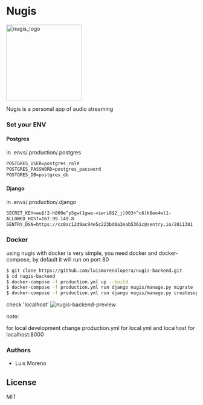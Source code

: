 # Nugis
<img src="https://image.ibb.co/n8C5De/image_1.png" alt="nugis_logo" width="200"/>

Nugis is a personal app of audio streaming

### Set your ENV
#### Postgres

in .envs/.production/.postgres

```txt
POSTGRES_USER=postgres_role
POSTGRES_PASSWORD=postgres_password
POSTGRES_DB=postgres_db
```

#### Django

in .envs/.production/.django

```txt
SECRET_KEY=wu$!2-h800e^p5gw(1gwe-=iwri8$2_j)903+^c6)k8eo4wl1-
ALLOWED_HOST=167.99.149.8
SENTRY_DSN=https://cc0ac12d9ac94e5c223bd0a3eab5361c@sentry.io/2011301
```

### Docker
using nugis with docker is very simple, you need docker and docker-compose, by default it will run on port 80

```sh
$ git clone https://github.com/luismorenolopera/nugis-backend.git
$ cd nugis-backend
$ docker-compose -f production.yml up --build
$ docker-compose -f production.yml run django nugis/manage.py migrate
$ docker-compose -f production.yml run django nugis/manage.py createsuperuser
```

check 'localhost'
<img src="https://image.ibb.co/hCiyyV/Screenshot-20181107-091625.png" alt="nugis-backend-preview" border="0">

note:

for local development change production.yml for local.yml
and localhost for localhost:8000

### Authors

- Luis Moreno

License
----

MIT
